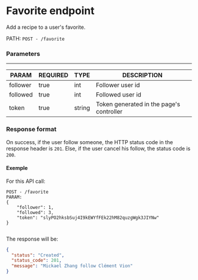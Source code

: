 # Favorite endpoint

Add a recipe to a user's favorite.

PATH: `POST - /favorite`

### Parameters
___
|     PARAM     |    REQUIRED     |   TYPE   | DESCRIPTION                              |
| --------------| --------------- | -------- | ---------------------------------------- |
| follower      |      true       | int      | Follower user id                         |
| followed      |      true       | int      | Followed user id                         |
| token         |      true       | string   | Token generated in the page's controller |

### Response format
On success, if the user follow someone, the HTTP status code in the response header is `201`. Else, if the user cancel his follow, the status code is `200`.

#### Exemple
For this API call:
```
POST - /favorite
PARAM:
{
	"follower": 1,
	"followed": 3,
	"token": "slyPO2hksbSuj4I9kEWYfFEk22hM82quzgWgk3JIYNw"
}


```

The response will be:

```JSON
{
  "status": "Created",
  "status_code": 201,
  "message": "Mickael Zhang follow Clément Vion"
}
```
